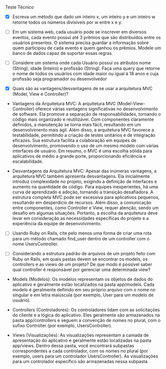 Teste Técnico

- [x] Escreva um método que dado um inteiro x, um inteiro y e um inteiro w retorne todos os
números divisíveis por w entre x e y.

- [ ] Em um sistema web, cada usuário pode se inscrever em diversos eventos, cada evento
possui até 3 prêmios que são distribuídos entre os usuários presentes. O sistema precisa
guardar a informação sobre quem participou de cada evento e quem ganhou os prêmios.
Modele um banco de dados capaz de suportar essas regras.

- [ ] Considere um sistema onde cada Usuário possui os atributos nome (String), idade
(Inteiro) e profissão (String). Faça uma query que retorne o nome de todos os usuários com
idade maior ou igual à 18 anos e cuja profissão seja programador ou desenvolvedor

- [x] Quais são as vantagens/desvantagens de se usar a arquitetura MVC (Model, View e
Controller)?

* Vantagens da Arquitetura MVC:
 A arquitetura MVC (Model-View-Controller) oferece várias vantagens significativas no desenvolvimento de software. Ela promove a separação de responsabilidades, tornando o código  mais organizado e reutilizável. Com componentes claramente definidos, a manutenção se torna mais fácil, resultando em um desenvolvimento mais ágil. Além disso, a arquitetura MVC  favorece a testabilidade, permitindo a criação de testes unitários e de integração eficazes. Sua estrutura facilita a colaboração em equipes de desenvolvimento, promovendo o uso de um mesmo modelo com várias interfaces de usuário. Em resumo, o MVC é uma escolha sólida para aplicativos de médio a grande porte, proporcionando eficiência e escalabilidade.

* Desvantagens da Arquitetura MVC:
 Apesar das inúmeras vantagens, a arquitetura MVC também apresenta desvantagens. Ela inicialmente introduz complexidade no projeto, exigindo a definição de interfaces e aumento na quantidade de código. Para equipes inexperientes, há uma curva de aprendizado e adoção, tornando a transição desafiadora. A estrutura completa MVC pode ser excessiva para aplicativos pequenos, resultando em desperdício de recursos. Além disso, a comunicação entre componentes, como Controller e View, requer atenção, sendo um desafio em algumas situações. Portanto, a escolha da arquitetura deve levar em consideração as necessidades específicas do projeto e a experiência da equipe de desenvolvimento.

 - [ ] Usando Ruby on Rails, cite pelo menos uma forma de criar uma rota para um método
chamado find_user dentro de um controller com o nome UsersController.

 - [ ] Considerando a estrutura padrão de arquivos de um projeto feito com Ruby on Rails, em
quais pastas devem se encontrar os models, os controllers e as views de um projeto? De
que modo é possível saber qual controller é responsável por gerenciar uma determinada
view?

* Models (Modelos): Os modelos representam os objetos de dados do aplicativo e geralmente estão localizados na pasta app/models. Cada modelo é geralmente definido em seu próprio arquivo com o nome no singular e em letra maiúscula (por exemplo, User para um modelo de usuário).

* Controllers (Controladores): Os controladores lidam com as solicitações do cliente e a lógica do aplicativo. Eles geralmente são armazenados na pasta app/controllers e seguem a convenção de nomes no plural, com o sufixo Controller (por exemplo, UsersController).

* Views (Visualizações): As visualizações representam a camada de apresentação do aplicativo e geralmente estão localizadas na pasta app/views. Dentro dessa pasta, você encontrará subpastas correspondentes a cada controlador, com os nomes no plural (por exemplo, users para um controlador UsersController). As visualizações para um controlador específico são armazenadas nessa subpasta.

